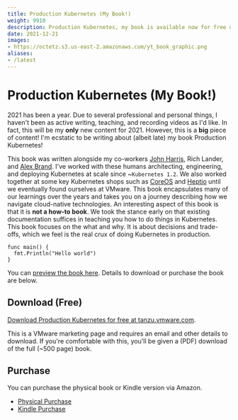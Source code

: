 ```yaml
---
title: Production Kubernetes (My Book!)
weight: 9910
description: Production Kubernetes, my book is available now for free download and physical purchase.
date: 2021-12-21
images:
- https://octetz.s3.us-east-2.amazonaws.com/yt_book_graphic.png
aliases:
- /latest
---
```


# Production Kubernetes (My Book!)

2021 has been a year. Due to several professional and personal things, I
haven't been as active writing, teaching, and recording videos as I'd like. In
fact, this will be my **only** new content for 2021. However, this is a **big**
piece of content! I'm ecstatic to be writing about (albeit late) my book
Production Kubernetes!

This book was written alongside my co-workers [John
Harris](https://twitter.com/johnharris85), Rich Lander, and [Alex
Brand](https://twitter.com/alexbrand). I've worked with these humans
architecting, engineering, and deploying Kubernetes at scale since ~`Kubernetes
1.2`. We also worked together at some key Kubernetes shops such as
[CoreOS](https://thenewstack.io/say-goodbye-to-coreos/) and
[Heptio](https://techcrunch.com/2018/11/06/vmware-acquires-heptio-the-startup-founded-by-2-co-founders-of-kubernetes/)
until we eventually found ourselves at VMware.  This book encapsulates many of
our learnings over the years and takes you on a journey describing how we
navigate cloud-native technologies. An interesting aspect of this book is that
it is **not a how-to book**. We took the stance early on that existing
documentation suffices in teaching you how to do things in Kubernetes. This book
focuses on the what and why. It is about decisions and trade-offs, which we feel
is the real crux of doing Kubernetes in production. 

```
func main() {
  fmt.Println("Hello world")
}
```

You can [preview the book
here](https://read.amazon.com/kp/embed?asin=B0912M62XT&preview=newtab&linkCode=kpe&ref_=cm_sw_r_kb_dp_Z6BYT0B990FFEZJMJ53C).
Details to download or purchase the book are below.


## Download (Free)

[Download Production Kubernetes for free at
tanzu.vmware.com](https://tanzu.vmware.com/content/ebooks/production-kubernetes).

This is a VMware marketing page and requires an email and other details to
download. If you're comfortable with this, you'll be given a (PDF) download of
the full (~500 page) book.

## Purchase

You can purchase the physical book or Kindle version via Amazon.

* [Physical
  Purchase](https://www.amazon.com/Production-Kubernetes-Successful-Application-Platforms/dp/1492092304)
* [Kindle
Purchase](https://www.amazon.com/Production-Kubernetes-Successful-Application-Platforms-ebook-dp-B0912M62XT/dp/B0912M62XT/ref=mt_other?_encoding=UTF8&me=&qid=)
